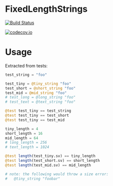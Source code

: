 # FixedLengthStrings

[![Build Status](https://travis-ci.org/djsegal/FixedLengthStrings.jl.svg?branch=master)](https://travis-ci.org/djsegal/FixedLengthStrings.jl)

[![codecov.io](http://codecov.io/github/djsegal/FixedLengthStrings.jl/coverage.svg?branch=master)](http://codecov.io/github/djsegal/FixedLengthStrings.jl?branch=master)

# Usage

Extracted from tests:

``` julia
test_string = "foo"

test_tiny = @tiny_string "foo"
test_short = @short_string "foo"
test_mid = @mid_string "foo"
# test_long = @long_string "foo"
# test_text = @text_string "foo"

@test test_tiny == test_string
@test test_tiny == test_short
@test test_tiny == test_mid

tiny_length = 4
short_length = 16
mid_length = 64
# long_length = 256
# text_length = 1024

@test length(test_tiny.sv) == tiny_length
@test length(test_short.sv) == short_length
@test length(test_mid.sv) == mid_length

# note: the following would throw a size error:
#   @tiny_string "foobar"

```

